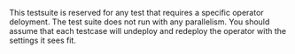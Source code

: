 This testsuite is reserved for any test that requires a specific operator
deloyment. The test suite does not run with any parallelism. You should assume
that each testcase will undeploy and redeploy the operator with the settings it
sees fit.
